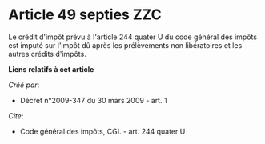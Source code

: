 # Article 49 septies ZZC

Le crédit d'impôt prévu à l'article 244 quater U du code général des impôts est imputé sur l'impôt dû après les prélèvements
non libératoires et les autres crédits d'impôts.

**Liens relatifs à cet article**

_Créé par_:

  - Décret n°2009-347 du 30 mars 2009 - art. 1

_Cite_:

  - Code général des impôts, CGI. - art. 244 quater U
